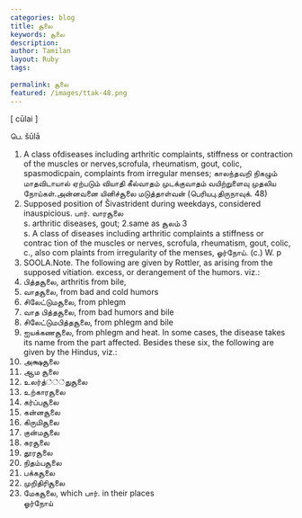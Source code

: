 ```yaml
---
categories: blog
title: சூலை
keywords: சூலை
description: 
author: Tamilan
layout: Ruby
tags: 
 
permalink: சூலை
featured: /images/ttak-48.png
---
```

  
[ cūlai ]  
  
பெ. šūlā  
1. A class ofdiseases including arthritic complaints, stiffness or contraction of the muscles or nerves,scrofula, rheumatism, gout, colic, spasmodicpain, complaints from irregular menses; காலந்தவறி நிகழும் மாதவிடாயால் ஏற்படும் வியாதி கீல்வாதம் முடக்குவாதம் வயிற்றுளைவு முதலிய நோய்கள்.அன்னவனை யினிச்சூலை மடுத்தாள்வன் (பெரியபு.திருநாவுக். 48)  
2. Supposed position of Šivastrident during weekdays, considered inauspicious. பார். வாரசூலை  
s. arthritic diseases, gout; 2.same as சூலம் 3  
s. A class of diseases including arthritic complaints a stiffness or contrac tion of the muscles or nerves, scrofula, rheumatism, gout, colic, c., also com plaints from irregularity of the menses, ஓர்நோய். (c.) W. p  
855. SOOLA.Note. The following are given by Rottler, as arising from the supposed vitiation. excess, or derangement of the humors. viz.:  
1. பித்தசூலை, arthritis from bile,  
2. வாதசூலை, from bad and cold humors  
3. சிலேட்டுமசூலை, from phlegm  
4. வாத பித்தசூலை, from bad humors and bile  
5. சிலேட்டுமபித்தசூலை, from phlegm and bile  
6. ஐயக்கணசூலை, from phlegm and heat. In some cases, the disease takes its name from the part affected. Besides these six, the following are given by the Hindus, viz.:  
1. அக்ஷசூலை  
2. ஆம சூலை  
3. உலர்த்்்்துசூலை  
4. உற்காரசூலை  
5. கர்ப்பசூலை  
6. கன்னசூலை  
7. கிருமிசூலை  
8. குன்மசூலை  
9. கரசூலை  
1. தூரசூலை  
11. நிதம்பசூலை  
12. பக்கசூலை  
13. முறிதிரிசூலை  
14. மேகசூலை, which பார். in their places  
ஓர்நோய்